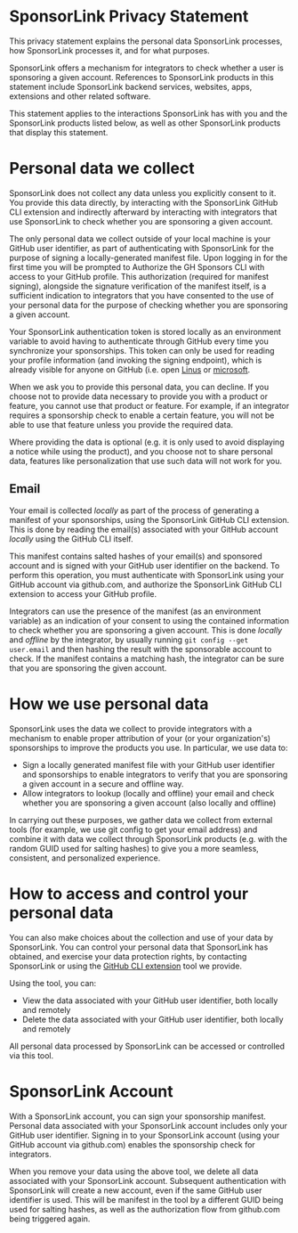 # SponsorLink Privacy Statement

This privacy statement explains the personal data SponsorLink processes, how SponsorLink processes it, 
and for what purposes.

SponsorLink offers a mechanism for integrators to check whether a user is sponsoring a given account. 
References to SponsorLink products in this statement include SponsorLink backend services, websites, 
apps, extensions and other related software.

This statement applies to the interactions SponsorLink has with you and the SponsorLink products listed below, 
as well as other SponsorLink products that display this statement.

# Personal data we collect

SponsorLink does not collect any data unless you explicitly consent to it. You provide this data directly, 
by interacting with the SponsorLink GitHub CLI extension and indirectly afterward by interacting with 
integrators that use SponsorLink to check whether you are sponsoring a given account. 

The only personal data we collect outside of your local machine is your GitHub user identifier, as 
part of authenticating with SponsorLink for the purpose of signing a locally-generated manifest file.
Upon logging in for the first time you will be prompted to Authorize the GH Sponsors CLI with access to 
your GitHub profile. This authorization (required for manifest signing), alongside the signature 
verification of the manifest itself, is a sufficient indication to integrators that you have consented 
to the use of your personal data for the purpose of checking whether you are sponsoring a given account.

Your SponsorLink authentication token is stored locally as an environment variable to avoid having to 
authenticate through GitHub every time you synchronize your sponsorships. This token can only be used 
for reading your profile information (and invoking the signing endpoint), which is already visible for 
anyone on GitHub (i.e. open [Linus](https://api.github.com/users/torvalds)
or [microsoft](https://api.github.com/orgs/microsoft).

When we ask you to provide this personal data, you can decline. If you choose not to provide data necessary 
to provide you with a product or feature, you cannot use that product or feature. For example, if an 
integrator requires a sponsorship check to enable a certain feature, you will not be able to use that 
feature unless you provide the required data.

Where providing the data is optional (e.g. it is only used to avoid displaying a notice while using the 
product), and you choose not to share personal data, features like personalization that use such data will 
not work for you.

## Email

Your email is collected *locally* as part of the process of generating a manifest of your sponsorships, 
using the SponsorLink GitHub CLI extension. This is done by reading the email(s) associated with your 
GitHub account *locally* using the GitHub CLI itself. 

This manifest contains salted hashes of your email(s) and sponsored account and is signed with your GitHub 
user identifier on the backend. To perform this operation, you must authenticate with SponsorLink using 
your GitHub account via github.com, and authorize the SponsorLink GitHub CLI extension to access your 
GitHub profile.

Integrators can use the presence of the manifest (as an environment variable) as an indication of your 
consent to using the contained information to check whether you are sponsoring a given account. This 
is done *locally* and *offline* by the integrator, by usually running `git config --get user.email` 
and then hashing the result with the sponsorable account to check. If the manifest contains a matching 
hash, the integrator can be sure that you are sponsoring the given account.

# How we use personal data

SponsorLink uses the data we collect to provide integrators with a mechanism to enable proper attribution 
of your (or your organization's) sponsorships to improve the products you use. In particular, we use data to:

* Sign a locally generated manifest file with your GitHub user identifier and sponsorships to enable 
  integrators to verify that you are sponsoring a given account in a secure and offline way.
* Allow integrators to lookup (locally and offline) your email and check whether you are sponsoring a 
  given account (also locally and offline)

In carrying out these purposes, we gather data we collect from external tools (for example, we use 
git config to get your email address) and combine it with data we collect through SponsorLink products 
(e.g. with the random GUID used for salting hashes) to give you a more seamless, consistent, and personalized 
experience.

# How to access and control your personal data

You can also make choices about the collection and use of your data by SponsorLink. You can control your personal 
data that SponsorLink has obtained, and exercise your data protection rights, by contacting SponsorLink or using 
the [GitHub CLI extension](https://github.com/devlooped/gh-sponsors) tool we provide. 

Using the tool, you can:

* View the data associated with your GitHub user identifier, both locally and remotely
* Delete the data associated with your GitHub user identifier, both locally and remotely

All personal data processed by SponsorLink can be accessed or controlled via this tool. 

# SponsorLink Account

With a SponsorLink account, you can sign your sponsorship manifest. Personal data associated with your SponsorLink 
account includes only your GitHub user identifier. Signing in to your SponsorLink account (using your GitHub account 
via github.com) enables the sponsorship check for integrators.

When you remove your data using the above tool, we delete all data associated with your SponsorLink account. 
Subsequent authentication with SponsorLink will create a new account, even if the same GitHub user identifier is used.
This will be manifest in the tool by a different GUID being used for salting hashes, as well as the authorization 
flow from github.com being triggered again.
